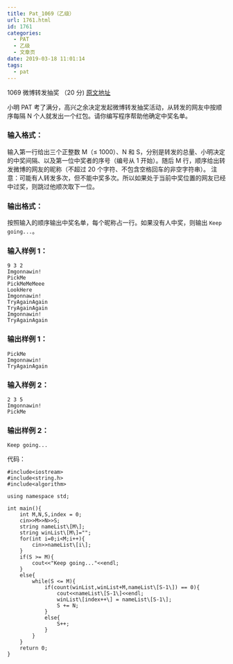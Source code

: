 ```yaml
---
title: Pat_1069（乙级）
url: 1761.html
id: 1761
categories:
  - PAT
  - 乙级
  - 文章页
date: 2019-03-18 11:01:14
tags:
  - pat
---
```


1069 微博转发抽奖 （20 分) [原文地址](https://pintia.cn/problem-sets/994805260223102976/problems/994805265159798784)

小明 PAT 考了满分，高兴之余决定发起微博转发抽奖活动，从转发的网友中按顺序每隔 N 个人就发出一个红包。请你编写程序帮助他确定中奖名单。

### 输入格式：

输入第一行给出三个正整数 M（≤ 1000）、N 和 S，分别是转发的总量、小明决定的中奖间隔、以及第一位中奖者的序号（编号从 1 开始）。随后 M 行，顺序给出转发微博的网友的昵称（不超过 20 个字符、不包含空格回车的非空字符串）。 注意：可能有人转发多次，但不能中奖多次。所以如果处于当前中奖位置的网友已经中过奖，则跳过他顺次取下一位。

### 输出格式：

按照输入的顺序输出中奖名单，每个昵称占一行。如果没有人中奖，则输出 `Keep going...`。

### 输入样例 1：

    9 3 2
    Imgonnawin!
    PickMe
    PickMeMeMeee
    LookHere
    Imgonnawin!
    TryAgainAgain
    TryAgainAgain
    Imgonnawin!
    TryAgainAgain
    

### 输出样例 1：

    PickMe
    Imgonnawin!
    TryAgainAgain
    

### 输入样例 2：

    2 3 5
    Imgonnawin!
    PickMe
    

### 输出样例 2：

    Keep going...

代码：
```
#include<iostream>
#include<string.h>
#include<algorithm>

using namespace std;

int main(){
    int M,N,S,index = 0;
    cin>>M>>N>>S;
    string nameList\[M\];
    string winList\[M\]="";
    for(int i=0;i<M;i++){
        cin>>nameList\[i\];
    }
    if(S >= M){
        cout<<"Keep going..."<<endl;
    }
    else{
        while(S <= M){
            if(count(winList,winList+M,nameList\[S-1\]) == 0){
                cout<<nameList\[S-1\]<<endl;
                winList\[index++\] = nameList\[S-1\];
                S += N;
            }
            else{
                S++;
            }
        }
    }
    return 0;
}
```